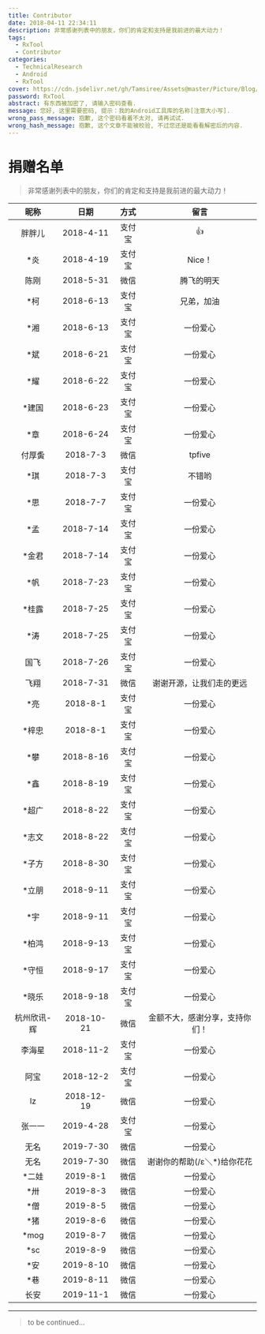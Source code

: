 ```yaml
---
title: Contributor
date: 2018-04-11 22:34:11
description: 非常感谢列表中的朋友，你们的肯定和支持是我前进的最大动力！
tags:
  - RxTool
  - Contributor
categories:
  - TechnicalResearch
  - Android
  - RxTool
cover: https://cdn.jsdelivr.net/gh/Tamsiree/Assets@master/Picture/Blog/Cover/wallhaven-73l29v.jpg
password: RxTool
abstract: 有东西被加密了, 请输入密码查看.
message: 您好, 这里需要密码, 提示：我的Android工具库的名称[注意大小写].
wrong_pass_message: 抱歉, 这个密码看着不太对, 请再试试.
wrong_hash_message: 抱歉, 这个文章不能被校验, 不过您还是能看看解密后的内容.
---
```

# 捐赠名单

> 非常感谢列表中的朋友，你们的肯定和支持是我前进的最大动力！

|    昵称    |    日期    |    方式    |    留言    |
|   :---:   |   :---:    |  :---:   |   :---:   |    
|    胖胖儿  |  2018-4-11 |  支付宝  |  👍  |   
|    *炎    |  2018-4-19 |  支付宝  |  Nice！  |   
|  陈刚     |  2018-5-31  |  微信  |  腾飞的明天  | 
|  *柯      |  2018-6-13  |  支付宝  |  兄弟，加油  |      
|  *湘      |  2018-6-13  |  支付宝  |  一份爱心  |      
|  *斌      |  2018-6-21  |  支付宝  |  一份爱心  |      
|  *耀      |  2018-6-22  |  支付宝  |  一份爱心  |      
|  *建国    |  2018-6-23  |  支付宝  |  一份爱心  |     
|  *章      |  2018-6-24  |  支付宝  |  一份爱心  |      
|  付厚夤    |  2018-7-3  |  微信  |  tpfive  |      
|  *琪      |  2018-7-3  |  支付宝  |  不错哟  |     
|  *思      |  2018-7-7  |  支付宝  |  一份爱心  |      
|  *孟      |  2018-7-14  |  支付宝  |  一份爱心  |       
|  *金君    |  2018-7-14  |  支付宝  |  一份爱心  |      
|  *帆      |  2018-7-23  |  支付宝  |  一份爱心  |     
|  *桂露    |  2018-7-25  |  支付宝  |  一份爱心  |      
|  *涛      |  2018-7-25  |  支付宝  |  一份爱心  |      
|  国飞     |  2018-7-26  |  支付宝  |  一份爱心  |     
|  飞翔     |  2018-7-31  |  微信  |  谢谢开源，让我们走的更远  |     
|  *亮      |  2018-8-1  |  支付宝  |  一份爱心  |      
|  *梓忠    |  2018-8-1  |  支付宝  |  一份爱心  |      
|  *攀      |  2018-8-16  |  支付宝  |  一份爱心  |      
|  *鑫      |  2018-8-19  |  支付宝  |  一份爱心  |      
|  *超广    |  2018-8-22  |  支付宝  |  一份爱心  |      
|  *志文    |  2018-8-22  |  支付宝  |  一份爱心  |      
|  *子方    |  2018-8-30  |  支付宝  |  一份爱心  |     
|  *立朋    |  2018-9-11  |  支付宝  |  一份爱心  |      
|  *宇      |  2018-9-11  |  支付宝  |  一份爱心  |      
|  *柏鸿    |  2018-9-13  |  支付宝  |  一份爱心  |     
|  *守恒    |  2018-9-17  |  支付宝  |  一份爱心  |     
|  *晓乐    |  2018-9-18  |  支付宝  |  一份爱心  |      
| 杭州欣讯-辉|  2018-10-21  |  微信  |  金额不大，感谢分享，支持你们！|  
|  李海星   |  2018-11-2  |  支付宝  |  一份爱心  |   
|  阿宝     |  2018-12-2  |  支付宝  |  一份爱心  |   
|  lz      |  2018-12-19  |  微信  |  一份爱心  |    
|  张一一   |  2019-4-28  |  支付宝  |  一份爱心  |      
|  无名     |  2019-7-30  |  微信  |  一份爱心  |     
|  无名     |  2019-7-30  |  微信  |  谢谢你的帮助(/ε＼*)给你花花  |   
|  *二娃    |  2019-8-1  |  微信  |  一份爱心  |    
|  *卅      |  2019-8-3  |  微信  |  一份爱心  |       
|  *僧      |  2019-8-5  |  微信  |  一份爱心  |     
|  *猪      |  2019-8-6  |  微信  |  一份爱心  |    
|  *mog     |  2019-8-7  |  微信  |  一份爱心  |      
|  *sc      |  2019-8-9  |  微信  |  一份爱心  |      
|  *安      |  2019-8-10  |  微信  |  一份爱心  |     
|  *巷      |  2019-8-11  |  微信  |  一份爱心  |      
|  长安     |  2019-11-1  |  微信  |  一份爱心  |      

---
> to be continued...
